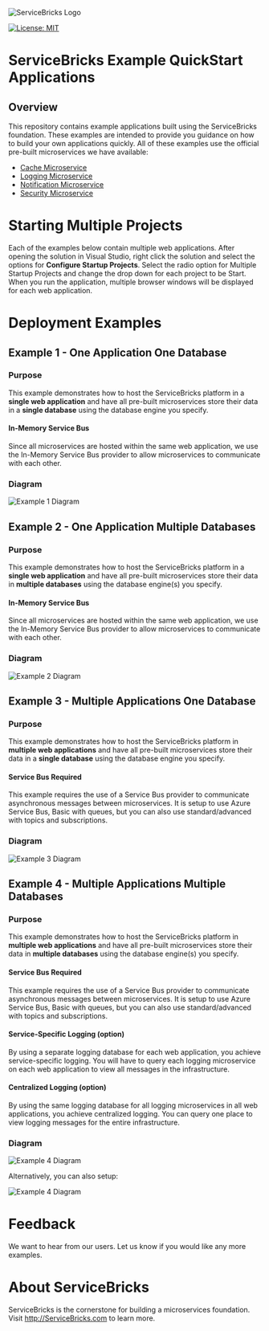 ![ServiceBricks Logo](https://github.com/holomodular/ServiceBricks/blob/main/Logo.png)  

[![License: MIT](https://img.shields.io/badge/License-MIT-blue.svg)](https://opensource.org/licenses/MIT)

# ServiceBricks Example QuickStart Applications

## Overview

This repository contains example applications built using the ServiceBricks foundation.
These examples are intended to provide you guidance on how to build your own applications quickly.
All of these examples use the official pre-built microservices we have available:

* [Cache Microservice](https://github.com/holomodular/ServiceBricks-Cache)
* [Logging Microservice](https://github.com/holomodular/ServiceBricks-Logging)
* [Notification Microservice](https://github.com/holomodular/ServiceBricks-Notification)
* [Security Microservice](https://github.com/holomodular/ServiceBricks-Security)



# Starting Multiple Projects
Each of the examples below contain multiple web applications.
After opening the solution in Visual Studio, right click the solution and select the options for **Configure Startup Projects**. 
Select the radio option for Multiple Startup Projects and change the drop down for each project to be Start.
When you run the application, multiple browser windows will be displayed for each web application.


# Deployment Examples

## Example 1 - One Application One Database

### Purpose

This example demonstrates how to host the ServiceBricks platform in a **single web application** and have all pre-built microservices store their data in a **single database** using the database engine you specify.

#### In-Memory Service Bus

Since all microservices are hosted within the same web application, we use the In-Memory Service Bus provider to allow microservices to communicate with each other.

### Diagram

![Example 1 Diagram](https://github.com/holomodular/ServiceBricks-Examples/blob/main/Example1-OneApplicationOneDatabase/Example1.png)  


## Example 2 - One Application Multiple Databases

### Purpose

This example demonstrates how to host the ServiceBricks platform in a **single web application** and have all pre-built microservices store their data in **multiple databases** using the database engine(s) you specify.

#### In-Memory Service Bus

Since all microservices are hosted within the same web application, we use the In-Memory Service Bus provider to allow microservices to communicate with each other.

### Diagram

![Example 2 Diagram](https://github.com/holomodular/ServiceBricks-Examples/blob/main/Example2-OneApplicationMultipleDatabases/Example2.png) 


## Example 3 - Multiple Applications One Database

### Purpose

This example demonstrates how to host the ServiceBricks platform in **multiple web applications** and have all pre-built microservices store their data in a **single database** using the database engine you specify.

#### Service Bus Required

This example requires the use of a Service Bus provider to communicate asynchronous messages between microservices.
It is setup to use Azure Service Bus, Basic with queues, but you can also use standard/advanced with topics and subscriptions.

### Diagram

![Example 3 Diagram](https://github.com/holomodular/ServiceBricks-Examples/blob/main/Example3-MultipleApplicationsOneDatabase/Example3.png) 


## Example 4 - Multiple Applications Multiple Databases

### Purpose

This example demonstrates how to host the ServiceBricks platform in **multiple web applications** and have all pre-built microservices store their data in **multiple databases** using the database engine(s) you specify.

#### Service Bus Required

This example requires the use of a Service Bus provider to communicate asynchronous messages between microservices.
It is setup to use Azure Service Bus, Basic with queues, but you can also use standard/advanced with topics and subscriptions.

#### Service-Specific Logging (option)

By using a separate logging database for each web application, you achieve service-specific logging. 
You will have to query each logging microservice on each web application to view all messages in the infrastructure.

#### Centralized Logging (option)

By using the same logging database for all logging microservices in all web applications, you achieve centralized logging. 
You can query one place to view logging messages for the entire infrastructure.

### Diagram
![Example 4 Diagram](https://github.com/holomodular/ServiceBricks-Examples/blob/main/Example4-MultipleApplicationsMultipleDatabases/Example4.png) 

Alternatively, you can also setup:

![Example 4 Diagram](https://github.com/holomodular/ServiceBricks-Examples/blob/main/Example4-MultipleApplicationsMultipleDatabases/Example4CentralizedLogging.png) 


# Feedback

We want to hear from our users. Let us know if you would like any more examples.


# About ServiceBricks

ServiceBricks is the cornerstone for building a microservices foundation.
Visit http://ServiceBricks.com to learn more.
